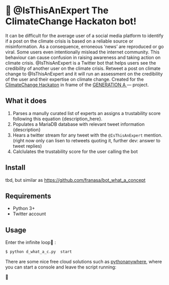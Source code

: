 # :seedling: @IsThisAnExpert The ClimateChange Hackaton bot!

It can be difficult for the average user of a social media platform to identify if a post on the climate crisis is based on a reliable source or misinformation. As a consequence, erroneous ‘news’ are reproduced or go viral. Some users even intentionally mislead the internet community. This behaviour can cause confusion in raising awareness and taking action on climate crisis.
@IsThisAnExpert is a Twitter bot that helps users see the credibility of another user on the climate crisis. Retweet a post on climate change to @IsThisAnExpert and it will run an assessment on the credibility of the user and their expertise on climate change. Created for the [ClimateChange Hackaton](https://www.goethe.de/prj/one/en/gea/for/clc/ag.html) in frame of the [GENERATION A ](https://www.goethe.de/prj/one/en/gea.html) — project.

## What it does 

1. Parses a manully curated list of experts an assigns a trustability score following this equation {description_here}.
2. Populates a MariaDB database with relevant tweet information {description}
3. Hears a twitter stream for any tweet with the `@IsThisAnExpert` mention. (right now only can lisen to retweets quoting it, further dev: answer to tweet replies)
4. Calclulates the trustability score for the user calling the bot

## Install

tbd, but similar as https://github.com/franasa/bot_what_a_concept

## Requirements

* Python 3+
* Twitter account

## Usage

Enter the infinite loop:tada: :

```bash
$ python d_what_a_c.py  start
```


There are some nice free cloud solutions such as [pythonanywhere](https://www.pythonanywhere.com/), where you can start a console and leave the script running:



:green_heart:

